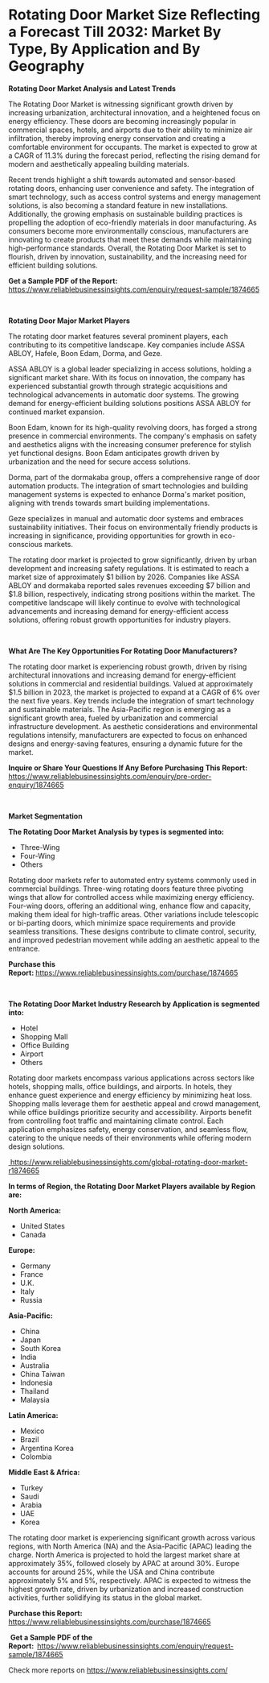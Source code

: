 <p><h1>Rotating Door Market Size Reflecting a Forecast Till 2032: Market By Type, By Application and By Geography</h1></p><p><strong>Rotating Door Market Analysis and Latest Trends</strong></p>
<p><p>The Rotating Door Market is witnessing significant growth driven by increasing urbanization, architectural innovation, and a heightened focus on energy efficiency. These doors are becoming increasingly popular in commercial spaces, hotels, and airports due to their ability to minimize air infiltration, thereby improving energy conservation and creating a comfortable environment for occupants. The market is expected to grow at a CAGR of 11.3% during the forecast period, reflecting the rising demand for modern and aesthetically appealing building materials.</p><p>Recent trends highlight a shift towards automated and sensor-based rotating doors, enhancing user convenience and safety. The integration of smart technology, such as access control systems and energy management solutions, is also becoming a standard feature in new installations. Additionally, the growing emphasis on sustainable building practices is propelling the adoption of eco-friendly materials in door manufacturing. As consumers become more environmentally conscious, manufacturers are innovating to create products that meet these demands while maintaining high-performance standards. Overall, the Rotating Door Market is set to flourish, driven by innovation, sustainability, and the increasing need for efficient building solutions.</p></p>
<p><strong>Get a Sample PDF of the Report:&nbsp;</strong> <a href="https://www.reliablebusinessinsights.com/enquiry/request-sample/1874665?utm_campaign=2173&utm_medium=2&utm_source=Github&utm_content=ia&utm_term=22022025&utm_id=rotating-door">https://www.reliablebusinessinsights.com/enquiry/request-sample/1874665</a></p>
<p>&nbsp;</p>
<p><strong>Rotating Door Major Market Players</strong></p>
<p><p>The rotating door market features several prominent players, each contributing to its competitive landscape. Key companies include ASSA ABLOY, Hafele, Boon Edam, Dorma, and Geze. </p><p>ASSA ABLOY is a global leader specializing in access solutions, holding a significant market share. With its focus on innovation, the company has experienced substantial growth through strategic acquisitions and technological advancements in automatic door systems. The growing demand for energy-efficient building solutions positions ASSA ABLOY for continued market expansion.</p><p>Boon Edam, known for its high-quality revolving doors, has forged a strong presence in commercial environments. The company's emphasis on safety and aesthetics aligns with the increasing consumer preference for stylish yet functional designs. Boon Edam anticipates growth driven by urbanization and the need for secure access solutions.</p><p>Dorma, part of the dormakaba group, offers a comprehensive range of door automation products. The integration of smart technologies and building management systems is expected to enhance Dorma's market position, aligning with trends towards smart building implementations. </p><p>Geze specializes in manual and automatic door systems and embraces sustainability initiatives. Their focus on environmentally friendly products is increasing in significance, providing opportunities for growth in eco-conscious markets.</p><p>The rotating door market is projected to grow significantly, driven by urban development and increasing safety regulations. It is estimated to reach a market size of approximately $1 billion by 2026. Companies like ASSA ABLOY and dormakaba reported sales revenues exceeding $7 billion and $1.8 billion, respectively, indicating strong positions within the market. The competitive landscape will likely continue to evolve with technological advancements and increasing demand for energy-efficient access solutions, offering robust growth opportunities for industry players.</p></p>
<p>&nbsp;</p>
<p><strong>What Are The Key Opportunities For Rotating Door Manufacturers?</strong></p>
<p><p>The rotating door market is experiencing robust growth, driven by rising architectural innovations and increasing demand for energy-efficient solutions in commercial and residential buildings. Valued at approximately $1.5 billion in 2023, the market is projected to expand at a CAGR of 6% over the next five years. Key trends include the integration of smart technology and sustainable materials. The Asia-Pacific region is emerging as a significant growth area, fueled by urbanization and commercial infrastructure development. As aesthetic considerations and environmental regulations intensify, manufacturers are expected to focus on enhanced designs and energy-saving features, ensuring a dynamic future for the market.</p></p>
<p><strong>Inquire or Share Your Questions If Any Before Purchasing This Report:</strong> <a href="https://www.reliablebusinessinsights.com/enquiry/pre-order-enquiry/1874665?utm_campaign=2173&utm_medium=2&utm_source=Github&utm_content=ia&utm_term=22022025&utm_id=rotating-door">https://www.reliablebusinessinsights.com/enquiry/pre-order-enquiry/1874665</a></p>
<p>&nbsp;</p>
<p><strong>Market Segmentation</strong></p>
<p><strong>The Rotating Door Market Analysis by types is segmented into:</strong></p>
<p><ul><li>Three-Wing</li><li>Four-Wing</li><li>Others</li></ul></p>
<p><p>Rotating door markets refer to automated entry systems commonly used in commercial buildings. Three-wing rotating doors feature three pivoting wings that allow for controlled access while maximizing energy efficiency. Four-wing doors, offering an additional wing, enhance flow and capacity, making them ideal for high-traffic areas. Other variations include telescopic or bi-parting doors, which minimize space requirements and provide seamless transitions. These designs contribute to climate control, security, and improved pedestrian movement while adding an aesthetic appeal to the entrance.</p></p>
<p><strong>Purchase this Report:&nbsp;</strong><a href="https://www.reliablebusinessinsights.com/purchase/1874665?utm_campaign=2173&utm_medium=2&utm_source=Github&utm_content=ia&utm_term=22022025&utm_id=rotating-door">https://www.reliablebusinessinsights.com/purchase/1874665</a></p>
<p>&nbsp;</p>
<p><strong>The Rotating Door Market Industry Research by Application is segmented into:</strong></p>
<p><ul><li>Hotel</li><li>Shopping Mall</li><li>Office Building</li><li>Airport</li><li>Others</li></ul></p>
<p><p>Rotating door markets encompass various applications across sectors like hotels, shopping malls, office buildings, and airports. In hotels, they enhance guest experience and energy efficiency by minimizing heat loss. Shopping malls leverage them for aesthetic appeal and crowd management, while office buildings prioritize security and accessibility. Airports benefit from controlling foot traffic and maintaining climate control. Each application emphasizes safety, energy conservation, and seamless flow, catering to the unique needs of their environments while offering modern design solutions.</p></p>
<p><a href="https://www.reliablebusinessinsights.com/global-rotating-door-market-r1874665?utm_campaign=2173&utm_medium=2&utm_source=Github&utm_content=ia&utm_term=22022025&utm_id=rotating-door">&nbsp;https://www.reliablebusinessinsights.com/global-rotating-door-market-r1874665</a></p>
<p><strong>In terms of Region, the Rotating Door Market Players available by Region are:</strong></p>
<p>
    <p> <strong> North America: </strong>
        <ul>
            <li>United States</li>
            <li>Canada</li>
        </ul>
        </p> 
    <p> <strong> Europe: </strong>
        <ul>
            <li>Germany</li>
            <li>France</li>
            <li>U.K.</li>
            <li>Italy</li>
            <li>Russia</li>
        </ul>
        </p> 
    <p> <strong> Asia-Pacific: </strong>
        <ul>
            <li>China</li>
            <li>Japan</li>
            <li>South Korea</li>
            <li>India</li>
            <li>Australia</li>
            <li>China Taiwan</li>
            <li>Indonesia</li>
            <li>Thailand</li>
            <li>Malaysia</li>
        </ul>
        </p> 
    <p> <strong> Latin America: </strong>
        <ul>
            <li>Mexico</li>
            <li>Brazil</li>
            <li>Argentina Korea</li>
            <li>Colombia</li>
        </ul>
        </p> 
    <p> <strong> Middle East & Africa: </strong>
        <ul>
            <li>Turkey</li>
            <li>Saudi</li>
            <li>Arabia</li>
            <li>UAE</li>
            <li>Korea</li>
        </ul>
    </p>
    </p>
<p><p>The rotating door market is experiencing significant growth across various regions, with North America (NA) and the Asia-Pacific (APAC) leading the charge. North America is projected to hold the largest market share at approximately 35%, followed closely by APAC at around 30%. Europe accounts for around 25%, while the USA and China contribute approximately 5% and 5%, respectively. APAC is expected to witness the highest growth rate, driven by urbanization and increased construction activities, further solidifying its status in the global market.</p></p>
<p><strong>Purchase this Report: </strong><a href="https://www.reliablebusinessinsights.com/purchase/1874665?utm_campaign=2173&utm_medium=2&utm_source=Github&utm_content=ia&utm_term=22022025&utm_id=rotating-door">https://www.reliablebusinessinsights.com/purchase/1874665</a></p>
<p>&nbsp;<strong>Get a Sample PDF of the Report:&nbsp;&nbsp;</strong><a href="https://www.reliablebusinessinsights.com/enquiry/request-sample/1874665?utm_campaign=2173&utm_medium=2&utm_source=Github&utm_content=ia&utm_term=22022025&utm_id=rotating-door">https://www.reliablebusinessinsights.com/enquiry/request-sample/1874665</a></p>
<p><strong></strong></p>
<p>Check more reports on <a href="https://www.reliablebusinessinsights.com/?utm_campaign=2173&utm_medium=2&utm_source=Github&utm_content=ia&utm_term=22022025&utm_id=rotating-door">https://www.reliablebusinessinsights.com/</a></p>